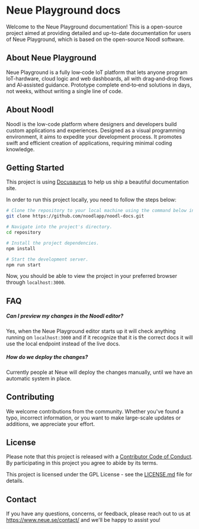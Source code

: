 # Neue Playground docs

Welcome to the Neue Playground documentation! This is a open-source project aimed at providing detailed and up-to-date documentation for users of Neue Playground, which is based on the open-source Noodl software.

## About Neue Playground

Neue Playground is a fully low‑code IoT platform that lets anyone  program IoT-hardware, cloud logic and web dashboards, all with drag‑and‑drop flows and AI‑assisted guidance. Prototype complete end‑to‑end solutions in days, not weeks, without writing a single line of code.

## About Noodl

Noodl is the low-code platform where designers and developers build custom applications and experiences. Designed as a visual programming environment, it aims to expedite your development process. It promotes swift and efficient creation of applications, requiring minimal coding knowledge.

## Getting Started

This project is using [Docusaurus](https://docusaurus.io/) to help us ship a beautiful documentation site.

In order to run this project locally, you need to follow the steps below:

```bash
# Clone the repository to your local machine using the command below in your terminal or an external git client.
git clone https://github.com/noodlapp/noodl-docs.git

# Navigate into the project's directory.
cd repository

# Install the project dependencies.
npm install

# Start the development server.
npm run start
```

Now, you should be able to view the project in your preferred browser through `localhost:3000`.

## FAQ

##### Can I preview my changes in the Noodl editor?

Yes, when the Neue Playground editor starts up it will check anything running on `localhost:3000` and if it recognize that it is the correct docs it will use the local endpoint instead of the live docs.

##### How do we deploy the changes?

Currently people at Neue will deploy the changes manually, until we have an automatic system in place.

## Contributing

We welcome contributions from the community. Whether you've found a typo, incorrect information, or you want to make large-scale updates or additions, we appreciate your effort.

## License

Please note that this project is released with a [Contributor Code of Conduct](CODE_OF_CONDUCT.md). By participating in this project you agree to abide by its terms.

This project is licensed under the GPL License - see the [LICENSE.md](LICENSE.md) file for details.

## Contact

If you have any questions, concerns, or feedback, please reach out to us at https://www.neue.se/contact/ and we'll be happy to assist you!
